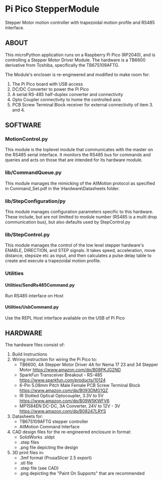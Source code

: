 # Pi Pico StepperModule
Stepper Motor motion controller with trapezoidal motion profile and RS485 interface.

## ABOUT

This microPython application runs on a Raspberry Pi Pico (RP2040), and is controlling a Stepper Motor Driver Module. The hardware is a TB6600 derivative from Toshiba, specifically the TB67S109AFTG.

The Module's encloser is re-engineered and modified to make room for:
1. The Pi Pico board with USB access
2. DC/DC Converter to power the Pi Pico
3. A serial RS-485 half-duplex converter and connectivity
4. Opto Coupler connectivity to home the controlled axis
5. PCB Screw Terminal Block receiver for external connectivity of item 3. and 4.

## SOFTWARE

### MotionControl.py
This module is the toplevel module that communicates with the master on the RS485 serial interface. It monitors the RS485 bus for commands and queries and acts on those that are intended for its hardware module.

### lib/CommandQueue.py
This module manages the mimicking of the AllMotion protocol as specified in Command_Set.pdf in the \Hardware\Datasheets folder.

### lib/StepConfiguration/py
This module manages configuration parameters specific to this hardware.
These include, but are not limitted to module number (RS485 is a multi drop communication bus), but also defaults used by StepControl.py
 
### lib/StepControl.py
This module manages the control of the low level stepper hardware's ENABLE, DIRECTION, and STEP signals.
It takes speed, acceleration, move distance, stepsize etc as input, and then calculates a pulse delay table to create and execute a trapezoidal motion profile.

### Utilities

#### Utilities/SendRs485Command.py
Run RS485 interface on Host

#### Utilities/UsbCommand.py
Use the REPL Host interface available on the USB of Pi Pico

## HARDWARE

The hardware files consist of:
1. Build Instructions
2. Wiring instruction for wiring the Pi Pico to:
	- TB6600, 4A Stepper Motor Driver 4A for Nema 17 23 and 34 Stepper Motor
      https://www.amazon.com/dp/B08PKJG2ND
	- SparkFun Transceiver Breakout - RS-485
      https://www.sparkfun.com/products/10124
	- 6-Pin 5.08mm Pitch Male Female PCB Screw Terminal Block
      https://www.amazon.com/dp/B093DMG1QZ
	- IR Slotted Optical Optocoupler, 3.3V to 5V
      https://www.amazon.com/dp/B09W5KWFV6
    - MP1584EN DC-DC, 3A Converter, 24V to 12V - 3V
      https://www.amazon.com/dp/B08247LRYS
3. Datasheets for:
	- TB67S109AFTG stepper controller
	- AllMotion Command Interface
4. CAD design files for the re-engineered enclosure in format:
	- SolidWorks .sldpt
	- .step files
	- .png file depicting the design
5. 3D print files in:
	- .3mf format (PrusaSlicer 2.5 export)
	- .stl file
	- .step file (see CAD)
	- .png depicting the "Paint On Supports" that are recommended
	
